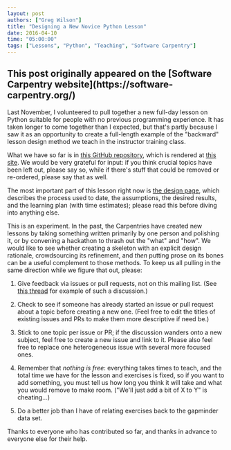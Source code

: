 ```yaml
---
layout: post
authors: ["Greg Wilson"]
title: "Designing a New Novice Python Lesson"
date: 2016-04-10
time: "05:00:00"
tags: ["Lessons", "Python", "Teaching", "Software Carpentry"]
---
```


<h2>This post originally appeared on the [Software Carpentry website](https://software-carpentry.org/)</h2>

Last November,
I volunteered to pull together a new full-day lesson on Python suitable for people with no previous programming experience.
It has taken longer to come together than I expected,
but that's partly because I saw it as an opportunity to create a full-length example of
the "backward" lesson design method we teach in the instructor training class.

What we have so far is in [this GitHub repository][lesson-repo],
which is rendered at [this site][lesson-site].
We would be very grateful for input:
if you think crucial topics have been left out,
please say so,
while if there's stuff that could be removed or re-ordered,
please say that as well.

The most important part of this lesson right now is [the design page][design],
which describes the process used to date,
the assumptions,
the desired results,
and the learning plan (with time estimates);
please read this before diving into anything else.

This is an experiment.
In the past,
the Carpentries have created new lessons by taking something written primarily by one person and polishing it,
or by convening a hackathon to thrash out the "what" and "how".
We would like to see whether creating a skeleton with an explicit design rationale,
crowdsourcing its refinement,
and *then* putting prose on its bones
can be a useful complement to those methods.
To keep us all pulling in the same direction while we figure that out,
please:

1.  Give feedback via issues or pull requests,
    not on this mailing list.
    (See [this thread][dictionaries] for example of such a discussion.)

2.  Check to see if someone has already started an issue or pull request about a topic before creating a new one.
    (Feel free to edit the titles of existing issues and PRs to make them more descriptive if need be.)

3.  Stick to one topic per issue or PR;
    if the discussion wanders onto a new subject,
    feel free to create a new issue and link to it.
    Please also feel free to replace one heterogeneous issue with several more focused ones.

4.  Remember that *nothing is free*:
    everything takes times to teach,
    and the total time we have for the lesson and exercises is fixed,
    so if you want to add something,
    you must tell us how long you think it will take and what you would remove to make room.
    ("We'll just add a bit of X to Y" is cheating...)

5.  Do a better job than I have of relating exercises back to the gapminder data set.

Thanks to everyone who has contributed so far,
and thanks in advance to everyone else for their help.

[design]: http://swcarpentry.github.io/python-novice-gapminder/design.html
[dictionaries]: https://github.com/swcarpentry/python-novice-gapminder/issues/35
[lesson-repo]: https://github.com/swcarpentry/python-novice-gapminder
[lesson-site]: http://swcarpentry.github.io/python-novice-gapminder/design.html
